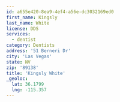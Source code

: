 ```yaml
---
id: a655e420-8ea9-4ef4-a56e-dc3032169ed0
first_name: Kingsly
last_name: White
license: DDS
services:
  - dentist
category: Dentists
address: '51 Berneri Dr'
city: 'Las Vegas'
state: NV
zip: '89138'
title: 'Kingsly White'
_geoloc:
  lat: 36.1799
  lng: -115.357
---
```

